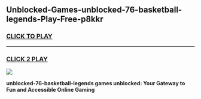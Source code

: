 
## Unblocked-Games-unblocked-76-basketball-legends-Play-Free-p8kkr
<h3>
<a href="https://premium76.site?title=unblocked-76-basketball-legends&ref=18A1">CLICK TO PLAY</a></h3>
<hr>

<h3>
<a href="https://premium76.site?title=unblocked-76-basketball-legends&ref=18A1">CLICK 2 PLAY</a>
  
</h3>

<a href="https://premium76.site?title=unblocked-76-basketball-legends&ref=18A1"><img src="https://clearcache.store/games.png"></a>


**unblocked-76-basketball-legends games unblocked: Your Gateway to Fun and Accessible Online Gaming**
